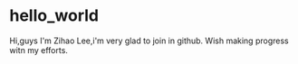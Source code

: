 # hello_world


Hi,guys
I'm Zihao Lee,i'm very glad to join in github.
Wish making progress witn my efforts.
